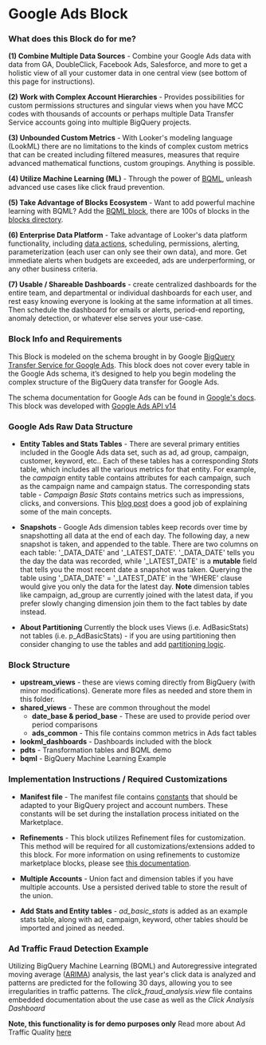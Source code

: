 # Google Ads Block
### What does this Block do for me?

**(1) Combine Multiple Data Sources** - Combine your Google Ads data with data from GA, DoubleClick, Facebook Ads, Salesforce, and more to get a holistic view of all your customer data in one central view (see bottom of this page for instructions).

**(2) Work with Complex Account Hierarchies** - Provides possibilities for custom permissions structures and singular views when you have MCC codes with thousands of accounts or perhaps multiple Data Transfer Service accounts going into multiple BigQuery projects.

**(3) Unbounded Custom Metrics** - With Looker's modeling language (LookML) there are no limitations to the kinds of complex custom metrics that can be created including filtered measures, measures that require advanced mathematical functions, custom groupings. Anything is possible.

**(4) Utilize Machine Learning (ML)** - Through the power of [BQML](https://cloud.google.com/bigquery-ml/docs), unleash advanced use cases like click fraud prevention.

**(5) Take Advantage of Blocks Ecosystem** - Want to add powerful machine learning with BQML? Add the [BQML block](https://looker.com/platform/blocks/source/bigquery-machine-learning-by-google), there are 100s of blocks in the [blocks directory](https://looker.com/platform/directory/home).

**(6) Enterprise Data Platform** - Take advantage of Looker's data platform functionality, including [data actions](https://looker.com/platform/actions), scheduling, permissions, alerting, parameterization (each user can only see their own data), and more. Get immediate alerts when budgets are exceeded, ads are underperforming, or any other business criteria.

**(7) Usable / Shareable Dashboards** - create centralized dashboards for the entire team, and departmental or individual dashboards for each user, and rest easy knowing everyone is looking at the same information at all times. Then schedule the dashboard for emails or alerts, period-end reporting, anomaly detection, or whatever else serves your use-case.

### Block Info and Requirements

This Block is modeled on the schema brought in by Google [BigQuery Transfer Service for Google Ads](https://cloud.google.com/bigquery/docs/google-ads-transformation). This block does not cover every table in the Google Ads schema, it’s designed to help you begin modeling the complex structure of the BigQuery data transfer for Google Ads.


The schema documentation for Google Ads can be found in [Google's docs](https://developers.google.com/google-ads/api/docs/start). This block was developed with [Google Ads API v14](https://developers.google.com/google-ads/api/reference/rpc/v14/overview)

### Google Ads Raw Data Structure

* **Entity Tables and Stats Tables** - There are several primary entities included in the Google Ads data set, such as ad, ad group, campaign, customer, keyword, etc.. Each of these tables has a corresponding _Stats_ table, which includes all the various metrics for that entity. For example, the _campaign_ entity table contains attributes for each campaign, such as the campaign name and campaign status. The corresponding stats table - _Campaign Basic Stats_ contains metrics such as impressions, clicks, and conversions. This [blog post](https://www.bounteous.com/insights/2019/08/21/navigating-google-ad-data-transfer-bigquery/) does a good job of explaining some of the main concepts.

* **Snapshots** - Google Ads dimension tables keep records over time by snapshotting all data at the end of each day. The following day, a new snapshot is taken, and appended to the table. There are two columns on each table: '_DATA_DATE' and '_LATEST_DATE'. '_DATA_DATE' tells you the day the data was recorded, while '_LATEST_DATE' is a **mutable** field that tells you the most recent date a snapshot was taken. Querying the table using '_DATA_DATE' = '_LATEST_DATE' in the 'WHERE' clause would give you only the data for the latest day. **Note** dimension tables like campaign, ad_group are currently joined with the latest data, if you prefer slowly changing dimension join them to the fact tables by date instead.

* **About Partitioning** Currently the block uses Views (i.e. AdBasicStats) not tables (i.e. p_AdBasicStats) - if you are using partitioning then consider changing to use the tables and add [partitioning logic](https://discourse.looker.com/t/analytic-block-partitioned-date-filters-in-bigquery/4380).

### Block Structure

* **upstream_views** - these are views coming directly from BigQuery (with minor modifications). Generate more files as needed and store them in this folder.
* **shared_views** - These are common throughout the model
  * **date_base & period_base** - These are used to provide period over period comparisons
  * **ads_common** - This file contains common metrics in Ads fact tables
* **lookml_dashboards** - Dashboards included with the block
* **pdts** - Transformation tables and BQML demo
* **bqml** - BigQuery Machine Learning Example


### Implementation Instructions / Required Customizations

* **Manifest file** - The manifest file contains [constants](https://docs.looker.com/reference/manifest-params/constant) that should be adapted to your BigQuery project and account numbers. These constants will be set during the installation process initiated on the Marketplace.

* **Refinements** - This block utilizes Refinement files for customization. This method will be required for all customizations/extensions added to this block. For more information on using refinements to customize marketplace blocks, please see [this documentation](https://docs.looker.com/data-modeling/marketplace/customize-blocks).

* **Multiple Accounts** - Union fact and dimension tables if you have multiple accounts. Use a persisted derived table to store the result of the union.

* **Add Stats and Entity tables** - _ad_basic_stats_ is added as an example stats table, along with ad, campaign, keyword, other tables should be imported and joined as needed.

### Ad Traffic Fraud Detection Example ###

Utilizing BigQuery Machine Learning (BQML) and Autoregressive integrated moving average ([ARIMA](https://towardsdatascience.com/how-to-do-time-series-forecasting-in-bigquery-af9eb6be8159)) analysis, the last year's click data is analyzed and patterns are predicted for the following 30 days, allowing you to see irregularities in traffic patterns. The _click_fraud_analysis.view_ file contains embedded documentation about the use case as well as the _Click Analysis Dashboard_

**Note, this functionality is for demo purposes only** Read more about Ad Traffic Quality [here](https://www.google.com/ads/adtrafficquality)
